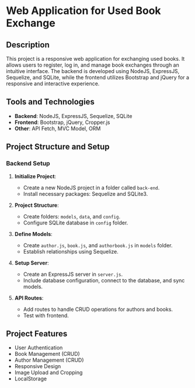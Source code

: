 # Web Application for Used Book Exchange

## Description

This project is a responsive web application for exchanging used books. It allows users to register, log in, and manage book exchanges through an intuitive interface. The backend is developed using NodeJS, ExpressJS, Sequelize, and SQLite, while the frontend utilizes Bootstrap and jQuery for a responsive and interactive experience.

## Tools and Technologies

- **Backend**: NodeJS, ExpressJS, Sequelize, SQLite
- **Frontend**: Bootstrap, jQuery, Cropper.js
- **Other**: API Fetch, MVC Model, ORM

## Project Structure and Setup

### Backend Setup

1. **Initialize Project**:
   - Create a new NodeJS project in a folder called `back-end`.
   - Install necessary packages: Sequelize and SQLite3.

2. **Project Structure**:
   - Create folders: `models`, `data`, and `config`.
   - Configure SQLite database in `config` folder.

3. **Define Models**:
   - Create `author.js`, `book.js`, and `authorbook.js` in `models` folder.
   - Establish relationships using Sequelize.

4. **Setup Server**:
   - Create an ExpressJS server in `server.js`.
   - Include database configuration, connect to the database, and sync models.

5. **API Routes**:
   - Add routes to handle CRUD operations for authors and books.
   - Test with frontend.

## Project Features

- User Authentication
- Book Management (CRUD)
- Author Management (CRUD)
- Responsive Design
- Image Upload and Cropping
- LocalStorage
